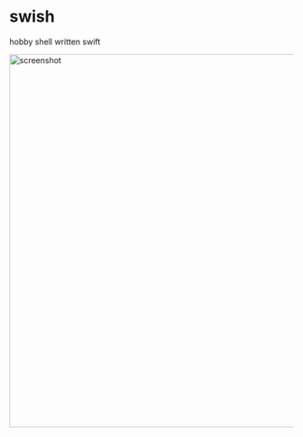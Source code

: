 # swish
hobby shell written swift

<img width="661" alt="screenshot" src="https://user-images.githubusercontent.com/8342213/191500973-509d4d4d-8da7-4275-a88c-7e717b16ef5d.png">
